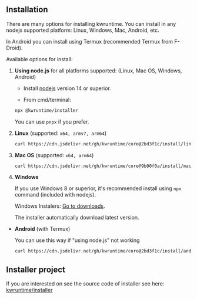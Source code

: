 ## Installation

There are many options for installing kwruntime. You can install in any nodejs supported platform: Linux, Windows, Mac, Android, etc.

In Android you can install using Termux  (recommended Termux from F-Droid).

Available options for install:

1. **Using node.js** for all platforms supported: (Linux, Mac OS, Windows, Android)

	* Install [nodejs](https://nodejs.org/en/download/) version 14 or superior.

	* From cmd/terminal:
	
	```bash
	npx @kwruntime/installer
	``` 

	You can use `pnpx` if you prefer.


2. **Linux** (supported: ```x64, armv7, arm64```)

	```bash
	curl https://cdn.jsdelivr.net/gh/kwruntime/core@2bd3f1c/install/linux.sh | bash
	``` 

3. **Mac OS** (supported: ```x64, arm64```)

	```bash
	curl https://cdn.jsdelivr.net/gh/kwruntime/core@9b00f0a/install/mac.sh | bash
	``` 

4. **Windows** 

	If you use Windows 8 or superior, it's recommended install using `npx` command (included with nodejs).

	Windows Instalers: [Go to downloads](https://github.com/kwruntime/installer/releases).

	The installer automatically download latest version.


* **Android** (with Termux)

	You can use this way if "using node.js" not working
	```bash 
	curl https://cdn.jsdelivr.net/gh/kwruntime/core@2bd3f1c/install/android.sh | bash
	```

## Installer project

If you are interested on see the source code of installer see here: [kwruntime/installer](https://github.com/kwruntime/installer)
